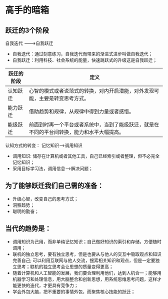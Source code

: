 # 高手的暗箱

## 跃迁的3个阶段


自我迭代 --->自我跃迁
- 自我迭代：通过刻意练习，自我迭代而带来的渐进式进步叫做自我迭代；
- 自我跃迁：利用科技、社会系统的能量，快速跳跃式的升级这是自我跃迁；

|跃迁的阶段|定义|
|----|---|
|认知跃迁|心智的模式或者说范式的转换，对内开启潜能，对外发现可能，主要是转变思考方式。|
|能力跃迁|借助趋势和规律，从规律中得到力量或者感悟。|
|能级跃迁|前面到时再一个平台或者系统中，当到了能级跃迁，就是在不同的平台间转换，能力和水平大幅提高。|

认知方式的转变： 记忆知识-->调用知识
- 调用知识: 储存在计算机或者其他工具，自己已经索引或者整理，但不必完全记忆知识；
- 采用目标学习法，调用信息-->解决问题；

## 为了能够跃迁我们自己需的准备：

- 升级心智，改变自己的思考方式；
- 洞察趋势；
- 聪明的勤奋；


## 当代的趋势是：
- 调用知识为己用，而非单纯记忆知识；自己做好知识的索引和存储，方便随时调用；
- 联机的独立思考，要有独立思考，但是也要从与他人的交互中吸取观点和知识完善自己; 可以利用互联网与他人交流，搜索相关知识和观点，但是一定要独立思考；联机的独立思考会让思想的质量变得更高；
- 随着计算机和人工智能的发展，我们要合理利用他们，达到人机合一；能够用机器学习和处理信息，用大脑整合和创新思想，用系统思维思考问题，这样才能更快的迭代，才更具有竞争力；
- 学会外包大脑，把不重要的事情外包，而聚焦核心技能的跃迁； 

